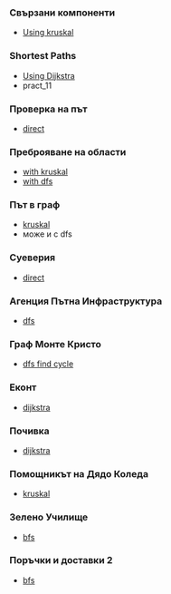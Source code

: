 ### Свързани компоненти
* [Using kruskal](https://www.hackerrank.com/contests/6-20232024/challenges/1-579/problem)

### Shortest Paths
* [Using Dijkstra](https://www.hackerrank.com/contests/6-20232024/challenges/shortest-paths-2/problem)
* pract_11

### Проверка на път
* [direct](https://www.hackerrank.com/contests/sda-test6-2022-2023-iythgbeu3/challenges/challenge-3826/problem)

### Преброяване на области
* [with kruskal](https://www.hackerrank.com/contests/sda-test6-2022-2023-iythgbeu3/challenges/challenge-2351/problem)
* [with dfs](https://www.hackerrank.com/contests/sda-test6-2022-2023-iythgbeu3/challenges/challenge-2351/problem)

### Път в граф
* [kruskal](https://www.hackerrank.com/contests/sda-2021-2022-test-6-christmas/challenges/challenge-2852/problem)
* може и с dfs

### Суеверия
* [direct](https://www.hackerrank.com/contests/sda-2021-2022-test-7-final/challenges/challenge-2817/problem)

### Агенция Пътна Инфраструктура
* [dfs](https://www.hackerrank.com/contests/test7-sda-soft-eng/challenges/challenge-1771/problem)

### Граф Монте Кристо
* [dfs find cycle](https://www.hackerrank.com/contests/sda-2020-2021-test11-43ed5rf/challenges/challenge-2805/problem)

### Еконт
* [dijkstra](https://www.hackerrank.com/contests/test6sda-renfuvidbviw/challenges/challenge-2326/problem)

### Почивка
* [dijkstra](https://www.hackerrank.com/contests/test6-sda/challenges/challenge-1760/problem)

### Помощникът на Дядо Коледа
* [kruskal](https://www.hackerrank.com/contests/5-2023-2024/challenges/challenge-4506/problem)

### Зелено Училище
* [bfs](https://www.hackerrank.com/contests/sda-2019-2020-test-5/challenges/challenge-2299/problem)

### Поръчки и доставки 2
* [bfs](https://www.hackerrank.com/contests/sda-test-5/challenges/2-61/problem)
